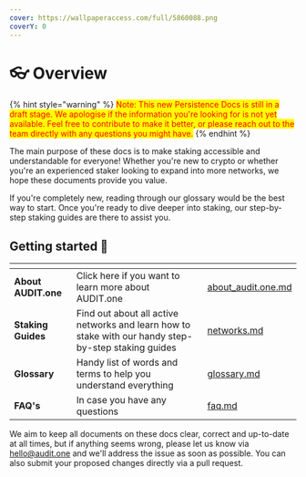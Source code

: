 ```yaml
---
cover: https://wallpaperaccess.com/full/5860088.png
coverY: 0
---
```


# 👓 Overview

{% hint style="warning" %}
<mark style="color:red;">Note: This new Persistence Docs is still in a draft stage. We apologise if the information you're looking for is not yet available. Feel free to contribute to make it better, or please reach out to the team directly with any questions you might have.</mark>&#x20;
{% endhint %}

The main purpose of these docs is to make staking accessible and understandable for everyone! Whether you're new to crypto or whether you're an experienced staker looking to expand into more networks, we hope these documents provide you value.

If you're completely new, reading through our glossary would be the best way to start. Once you're ready to dive deeper into staking, our step-by-step staking guides are there to assist you.

## Getting started :rocket:

<table data-card-size="large" data-view="cards"><thead><tr><th></th><th></th><th data-hidden data-card-target data-type="content-ref"></th></tr></thead><tbody><tr><td><strong>About AUDIT.one</strong></td><td>Click here if you want to learn more about AUDIT.one</td><td><a href="getting-started/about_audit.one.md">about_audit.one.md</a></td></tr><tr><td><strong>Staking Guides</strong></td><td>Find out about all active networks and learn how to stake with our handy step-by-step staking guides<a href="https://wiki.audit.one/FAQ/"><br></a></td><td><a href="markdowns/networks.md">networks.md</a></td></tr><tr><td><strong>Glossary</strong></td><td>Handy list of words and terms to help you understand everything</td><td><a href="getting-started/glossary.md">glossary.md</a></td></tr><tr><td><strong>FAQ's</strong></td><td>In case you have any questions</td><td><a href="faq.md">faq.md</a></td></tr></tbody></table>

We aim to keep all documents on these docs clear, correct and up-to-date at all times, but if anything seems wrong, please let us know via [hello@audit.one](mailto:hello@audit.one) and we'll address the issue as soon as possible. You can also submit your proposed changes directly via a pull request.
